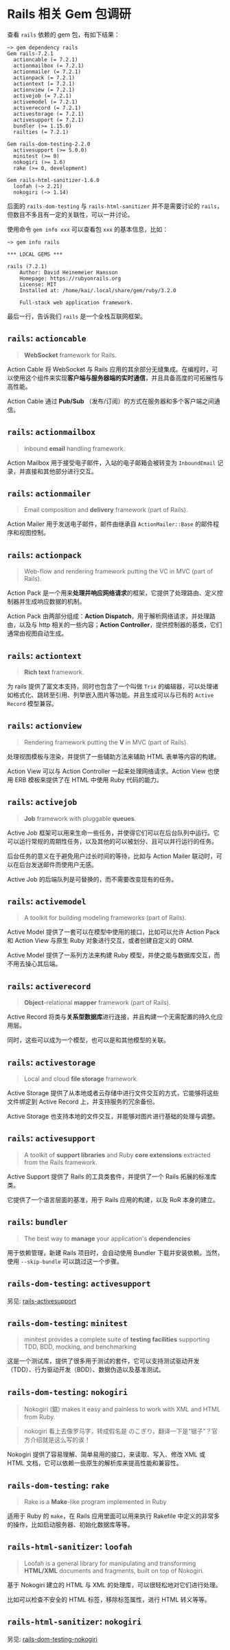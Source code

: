 # Rails 相关 Gem 包调研

查看 `rails` 依赖的 gem 包，有如下结果：

```
~> gem dependency rails
Gem rails-7.2.1
  actioncable (= 7.2.1)
  actionmailbox (= 7.2.1)
  actionmailer (= 7.2.1)
  actionpack (= 7.2.1)
  actiontext (= 7.2.1)
  actionview (= 7.2.1)
  activejob (= 7.2.1)
  activemodel (= 7.2.1)
  activerecord (= 7.2.1)
  activestorage (= 7.2.1)
  activesupport (= 7.2.1)
  bundler (>= 1.15.0)
  railties (= 7.2.1)

Gem rails-dom-testing-2.2.0
  activesupport (>= 5.0.0)
  minitest (>= 0)
  nokogiri (>= 1.6)
  rake (>= 0, development)

Gem rails-html-sanitizer-1.6.0
  loofah (~> 2.21)
  nokogiri (~> 1.14)
```

后面的 `rails-dom-testing` 与 `rails-html-sanitizer` 并不是需要讨论的 `rails`，但数目不多且有一定的关联性，可以一并讨论。

使用命令 `gem info xxx` 可以查看包 `xxx` 的基本信息，比如：

```
~> gem info rails

*** LOCAL GEMS ***

rails (7.2.1)
    Author: David Heinemeier Hansson
    Homepage: https://rubyonrails.org
    License: MIT
    Installed at: /home/kai/.local/share/gem/ruby/3.2.0

    Full-stack web application framework.
```

最后一行，告诉我们 `rails` 是一个全栈互联网框架。

## `rails`: `actioncable`

> **WebSocket** framework for Rails.

Action Cable 将 WebSocket 与 Rails 应用的其余部分无缝集成。在编程时，可以使用这个组件来实现**客户端与服务器端的实时通信**，并且具备高度的可拓展性与高性能。

Action Cable 通过 **Pub/Sub** （发布/订阅）的方式在服务器和多个客户端之间通信。

## `rails`: `actionmailbox`

> Inbound **email** handling framework.

Action Mailbox 用于接受电子邮件，入站的电子邮箱会被转变为 `InboundEmail` 记录，并直接和其他部分进行交互。

## `rails`: `actionmailer`

> Email composition and **delivery** framework (part of Rails).

Action Mailer 用于发送电子邮件，邮件由继承自 `ActionMailer::Base` 的邮件程序和视图控制。

## `rails`: `actionpack`

> Web-flow and rendering framework putting the VC in MVC (part of Rails).

Action Pack 是一个用来**处理并响应网络请求**的框架，它提供了处理路由、定义控制器并生成响应数据的机制。

Action Pack 由两部分组成：**Action Dispatch**，用于解析网络请求，并处理路由，以及与 http 相关的一些内容；**Action Controller**，提供控制器的基类，它们通常由视图自动生成。

## `rails`: `actiontext`

> **Rich text** framework.

为 rails 提供了富文本支持，同时也包含了一个叫做 `Trix` 的编辑器，可以处理诸如格式化、跳转至引用、列举嵌入图片等功能。并且生成可以与已有的 `Active Record` 模型兼容。

## `rails`: `actionview`

> Rendering framework putting the **V** in MVC (part of Rails).

处理视图模板与渲染，并提供了一些辅助方法来辅助 HTML 表单等内容的构建。

Action View 可以与 Action Controller 一起来处理网络请求。Action View 也使用 ERB 模板来提供了在 HTML 中使用 Ruby 代码的能力。

## `rails`: `activejob`

> **Job** framework with pluggable **queues**.

Active Job 框架可以用来生命一些任务，并使得它们可以在后台队列中运行。它可以运行常规的周期性任务，以及其他的可以被划分、且可以并行运行的任务。

后台任务的意义在于避免用户过长时间的等待，比如与 Action Mailer 联动时，可以在后台发送邮件而使用户无感。

Active Job 的后端队列是可替换的，而不需要改变现有的任务。

## `rails`: `activemodel`

> A toolkit for building modeling frameworks (part of Rails).

Active Model 提供了一套可以在模型中使用的接口，比如可以允许 Action Pack 和 Action View 与原生 Ruby 对象进行交互，或者创建自定义的 ORM.

Active Model 提供了一系列方法来构建 Ruby 模型，并使之能与数据库交互，而不用去操心其后端。

## `rails`: `activerecord`

> **Object**-relational **mapper** framework (part of Rails).

Active Record 将类与**关系型数据库**进行连接，并且构建一个无需配置的持久化应用层。

同时，这些可以成为一个模型，也可以是和其他模型的关联。

## `rails`: `activestorage`

> Local and cloud **file storage** framework.

Active Storage 提供了从本地或者云存储中进行文件交互的方式，它能够将这些文件绑定到 Active Record 上，并支持服务的冗余备份。

Active Storage 也支持本地的文件交互，并能够对图片进行基础的处理与调整。

## `rails`: `activesupport`

> A toolkit of **support libraries** and Ruby **core extensions** extracted from the Rails framework.

Active Support 提供了 Rails 的工具类套件，并提供了一个 Rails 拓展的标准库类。

它提供了一个语言层面的基准，用于 Rails 应用的构建，以及 RoR 本身的建立。

## `rails`: `bundler`

> The best way to **manage** your application's **dependencies**

用于依赖管理，新建 Rails 项目时，会自动使用 Bundler 下载并安装依赖。当然，使用 `--skip-bundle` 可以跳过这一个步骤。

## `rails-dom-testing`: `activesupport`

另见: [rails-activesupport](#rails-activesupport)

## `rails-dom-testing`: `minitest`

> minitest provides a complete suite of **testing facilities** supporting TDD, BDD, mocking, and benchmarking

这是一个测试库，提供了很多用于测试的套件，它可以支持测试驱动开发（TDD）、行为驱动开发（BDD）、数据伪造以及基准测试。

## `rails-dom-testing`: `nokogiri`

> Nokogiri (鋸) makes it easy and painless to work with XML and HTML from Ruby.

> nokogiri 看上去像罗马字，转成假名是 のこぎり，翻译一下是“锯子”？官方介绍就是这么写的诶！

Nokogiri 提供了容易理解、简单易用的接口，来读取、写入、修改 XML 或 HTML 文档，它可以依赖一些原生的解析库来提高性能和兼容性。

## `rails-dom-testing`: `rake`

> Rake is a **Make**-like program implemented in Ruby

适用于 Ruby 的 `make`，在 Rails 应用里面可以用来执行 Rakefile 中定义的非常多的操作，比如启动服务器、初始化数据库等等。

## `rails-html-sanitizer`: `loofah`

> Loofah is a general library for manipulating and transforming **HTML/XML** documents and fragments, built on top of Nokogiri.

基于 Nokogiri 建立的 HTML 与 XML 的处理库，可以很轻松地对它们进行处理。

比如可以检查不安全的 HTML 标签，移除标签属性，进行 HTML 转义等等。

## `rails-html-sanitizer`: `nokogiri`

另见: [rails-dom-testing-nokogiri](#rails-dom-testing-nokogiri)
